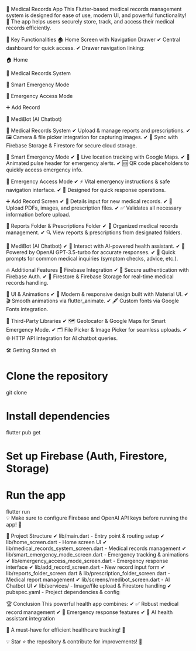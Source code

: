 🏥 Medical Records App
This Flutter-based medical records management system is designed for ease of use, modern UI, and powerful functionality! 🌟 The app helps users securely store, track, and access their medical records efficiently.

🚀 Key Functionalities
🏠 Home Screen with Navigation Drawer
✔ Central dashboard for quick access. ✔ Drawer navigation linking:

🏠 Home

📂 Medical Records System

🚨 Smart Emergency Mode

🔑 Emergency Access Mode

➕ Add Record

🤖 MediBot (AI Chatbot)

📂 Medical Records System
✔ Upload & manage reports and prescriptions. ✔ 🖼️ Camera & file picker integration for capturing images. ✔ 🔄 Sync with Firebase Storage & Firestore for secure cloud storage.

🚨 Smart Emergency Mode
✔ 📍 Live location tracking with Google Maps. ✔ 🔴 Animated pulse header for emergency alerts. ✔ 🆘 QR code placeholders to quickly access emergency info.

🔑 Emergency Access Mode
✔ ⚡ Vital emergency instructions & safe navigation interface. ✔ 🚀 Designed for quick response operations.

➕ Add Record Screen
✔ 🏥 Details input for new medical records. ✔ 📄 Upload PDFs, images, and prescription files. ✔ ✅ Validates all necessary information before upload.

📑 Reports Folder & Prescriptions Folder
✔ 📌 Organized medical records management. ✔ 🔍 View reports & prescriptions from designated folders.

🤖 MediBot (AI Chatbot)
✔ 💬 Interact with AI-powered health assistant. ✔ 🚀 Powered by OpenAI GPT-3.5-turbo for accurate responses. ✔ 🔘 Quick prompts for common medical inquiries (symptom checks, advice, etc.).

🔥 Additional Features
🔐 Firebase Integration
✔ 🔑 Secure authentication with Firebase Auth. ✔ 🔄 Firestore & Firebase Storage for real-time medical records handling.

🎨 UI & Animations
✔ 🌟 Modern & responsive design built with Material UI. ✔ 🎬 Smooth animations via flutter_animate. ✔ 🖋️ Custom fonts via Google Fonts integration.

🔗 Third-Party Libraries
✔ 🗺 Geolocator & Google Maps for Smart Emergency Mode. ✔ 🗂 File Picker & Image Picker for seamless uploads. ✔ 🌐 HTTP API integration for AI chatbot queries.

🛠 Getting Started
sh
# Clone the repository  
git clone <repository-url>  

# Install dependencies  
flutter pub get  

# Set up Firebase (Auth, Firestore, Storage)  

# Run the app  
flutter run  
💡 Make sure to configure Firebase and OpenAI API keys before running the app! 🔑

📂 Project Structure
✔ lib/main.dart - Entry point & routing setup ✔ lib/home_screen.dart - Home screen UI ✔ lib/medical_records_system_screen.dart - Medical records management ✔ lib/smart_emergency_mode_screen.dart - Emergency tracking & animations ✔ lib/emergency_access_mode_screen.dart - Emergency response interface ✔ lib/add_record_screen.dart - New record input form ✔ lib/reports_folder_screen.dart & lib/prescription_folder_screen.dart - Medical report management ✔ lib/screens/medibot_screen.dart - AI Chatbot UI ✔ lib/services/ - Image/file upload & Firestore handling ✔ pubspec.yaml - Project dependencies & config

🏆 Conclusion
This powerful health app combines: ✔ ✅ Robust medical record management ✔ 🚨 Emergency response features ✔ 🤖 AI health assistant integration

🔗 A must-have for efficient healthcare tracking! 🏥

💡 Star ⭐ the repository & contribute for improvements! 🚀
